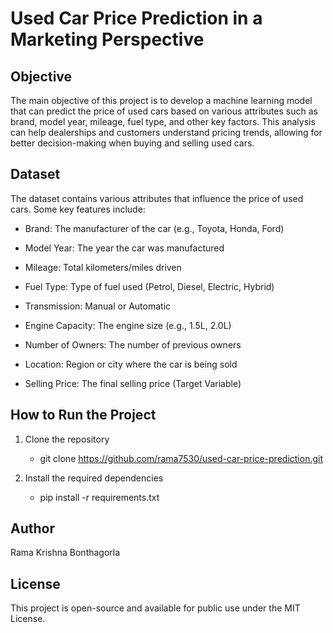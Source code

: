 # Used Car Price Prediction in a Marketing Perspective

## Objective
The main objective of this project is to develop a machine learning model that can predict the price of used cars based on various attributes such as brand, model year, mileage, fuel type, and other key factors. This analysis can help dealerships and customers understand pricing trends, allowing for better decision-making when buying and selling used cars.

## Dataset

The dataset contains various attributes that influence the price of used cars. Some key features include:

- Brand: The manufacturer of the car (e.g., Toyota, Honda, Ford)

- Model Year: The year the car was manufactured

- Mileage: Total kilometers/miles driven

- Fuel Type: Type of fuel used (Petrol, Diesel, Electric, Hybrid)

- Transmission: Manual or Automatic

- Engine Capacity: The engine size (e.g., 1.5L, 2.0L)

- Number of Owners: The number of previous owners

- Location: Region or city where the car is being sold

- Selling Price: The final selling price (Target Variable)

## How to Run the Project

1. Clone the repository

   - git clone https://github.com/rama7530/used-car-price-prediction.git

2. Install the required dependencies

    - pip install -r requirements.txt

## Author

Rama Krishna Bonthagorla

## License

This project is open-source and available for public use under the MIT License.
